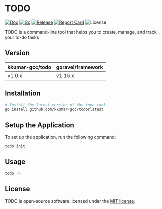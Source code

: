 # TODO

[![Doc](https://pkg.go.dev/badge/github.com/kkumar-gcc/todo)](https://pkg.go.dev/github.com/kkumar-gcc/todo)
[![Go](https://img.shields.io/github/go-mod/go-version/kkumar-gcc/todo)](https://go.dev/)
[![Release](https://img.shields.io/github/release/kkumar-gcc/todo.svg)](https://github.com/kkumar-gcc/todo/releases)
[![Report Card](https://goreportcard.com/badge/github.com/kkumar-gcc/todo)](https://goreportcard.com/report/github.com/kkumar-gcc/todo)
![License](https://img.shields.io/github/license/kkumar-gcc/todo)

TODO is a command-line tool that helps you to create, manage, and track your to-do tasks

## Version

| kkumar-gcc/todo | goravel/framework |
|-----------------|-------------------|
| v1.0.x          | v1.15.x           |

## Installation

```bash
# Install the latest version of the todo tool
go install github.com/kkumar-gcc/todo@latest
```

## Setup the Application

To set up the application, run the following command:

```bash
todo init
```

## Usage

```bash
todo -h
```

## License

TODO is open-source software licensed under the [MIT license](https://opensource.org/licenses/MIT).

